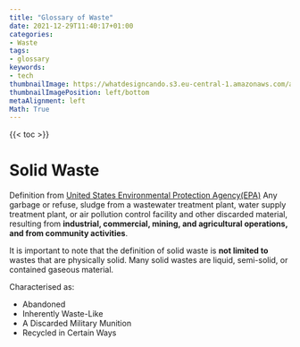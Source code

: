 ```yaml
---
title: "Glossary of Waste"
date: 2021-12-29T11:40:17+01:00
categories:
- Waste
tags:
- glossary
keywords:
- tech
thumbnailImage: https://whatdesigncando.s3.eu-central-1.amazonaws.com/app/uploads/20210120101404/iStock-927987734-1440x959.jpg
thumbnailImagePosition: left/bottom
metaAlignment: left
Math: True
---
```

<!--more-->
{{< toc >}}
# Solid Waste
Definition from [United States Environmental Protection Agency(EPA)](https://www.epa.gov/hw/criteria-definition-solid-waste-and-solid-and-hazardous-waste-exclusions)
Any garbage or refuse, sludge from a wastewater treatment plant, water supply treatment plant, or air pollution control facility and other discarded material, resulting from **industrial, commercial, mining, and agricultural operations, and from community activities**.

It is important to note that the definition of solid waste is **not limited to** wastes that are physically solid. Many solid wastes are liquid, semi-solid, or contained gaseous material.

Characterised as:
* Abandoned
* Inherently Waste-Like
* A Discarded Military Munition
* Recycled in Certain Ways
